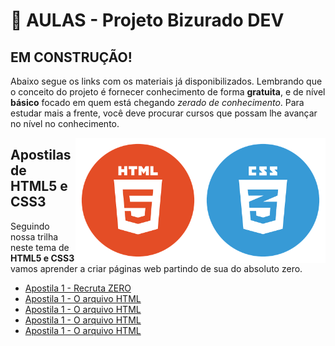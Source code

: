 # 📕 AULAS - Projeto **Bizurado DEV**
## EM CONSTRUÇÃO! 

Abaixo segue os links com os materiais já disponibilizados. Lembrando que o conceito do projeto é fornecer conhecimento de forma **gratuita**, e de nível **básico** focado em quem está chegando *zerado de conhecimento*. Para estudar mais a frente, você deve procurar cursos que possam lhe avançar no nível no conhecimento.

<img align="right" src="https://github.com/rodrusantu-dev/Bizurado-Dev/blob/main/img/aulas/HTML%20e%20CSS/css3.png" width="200">
<img align="right" src="https://github.com/rodrusantu-dev/Bizurado-Dev/blob/main/img/aulas/HTML%20e%20CSS/html5.png" width="200">

## Apostilas de HTML5 e CSS3

Seguindo nossa trilha neste tema de **HTML5 e CSS3** vamos aprender a criar páginas web partindo de sua do absoluto zero.

* [Apostila 1 - Recruta ZERO](link)
* [Apostila 1 - O arquivo HTML](link)
* [Apostila 1 - O arquivo HTML](link)
* [Apostila 1 - O arquivo HTML](link)
* [Apostila 1 - O arquivo HTML](link)
